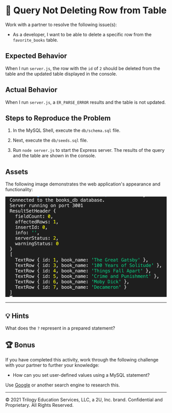 # 🐛 Query Not Deleting Row from Table

Work with a partner to resolve the following issue(s):

* As a developer, I want to be able to delete a specific row from the `favorite_books` table. 

## Expected Behavior

When I run `server.js`, the row with the `id` of `2` should be deleted from the table and the updated table displayed in the console.

## Actual Behavior

When I run `server.js`, a `ER_PARSE_ERROR` results and the table is not updated. 

## Steps to Reproduce the Problem

1. In the MySQL Shell, execute the `db/schema.sql` file. 

2. Next, execute the `db/seeds.sql` file. 

3. Run `node server.js` to start the Express server. The results of the query and the table are shown in the console. 

## Assets

The following image demonstrates the web application's appearance and functionality:

![Image of Successful Console Log](./assets/image_1.png)

---

## 💡 Hints

What does the `?` represent in a prepared statement? 

## 🏆 Bonus

If you have completed this activity, work through the following challenge with your partner to further your knowledge:

* How can you set user-defined values using a MySQL statement? 

Use [Google](https://www.google.com) or another search engine to research this.

---
© 2021 Trilogy Education Services, LLC, a 2U, Inc. brand. Confidential and Proprietary. All Rights Reserved.
